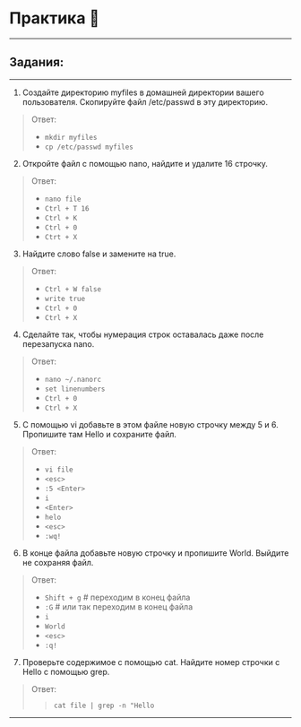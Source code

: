 # Практика 🧠

---

## Задания:

---

1. Создайте директорию myfiles в домашней директории вашего пользователя. Скопируйте файл /etc/passwd в эту директорию.

> Ответ:
> * ``` mkdir myfiles ```
> * ``` cp /etc/passwd myfiles ```

2. Откройте файл с помощью nano, найдите и удалите 16 строчку.

> Ответ:
> * ``` nano file ```
> * ``` Ctrl + T 16 ```
> * ``` Ctrl + K ```
> * ``` Ctrl + 0 ```
> * ``` Ctrt + X ```

3. Найдите слово false и замените на true.

> Ответ:
> * ``` Ctrl + W false ```
> * ``` write true ```
> * ``` Ctrl + 0 ```
> * ``` Ctrl + X ```


4. Сделайте так, чтобы нумерация строк оставалась даже после перезапуска nano.

> Ответ:
> * ``` nano ~/.nanorc ```
> * ``` set linenumbers ```
> * ``` Ctrl + 0 ```
> * ``` Ctrl + X ```

5. С помощью vi добавьте в этом файле новую строчку между 5 и 6. Пропишите там Hello и сохраните файл.

> Ответ:
> * ``` vi file ```
> * ``` <esc> ```
> * ``` :5 <Enter> ```
> * ``` i ```
> * ``` <Enter> ```
> * ``` helo ```
> * ``` <esc> ```
> * ``` :wq! ```
 
6. В конце файла добавьте новую строчку и пропишите World. Выйдите не сохраняя файл.

> Ответ: 
> * ``` Shift + g ``` # переходим в конец файла
> * ``` :G ``` # или так переходим в конец файла
> * ``` i ``` 
> * ``` World ```
> * ``` <esc> ```
> * ``` :q! ```

7. Проверьте содержимое с помощью cat. Найдите номер строчки с Hello с помощью grep.

> Ответ: 
>> ``` cat file | grep -n "Hello ```

---
